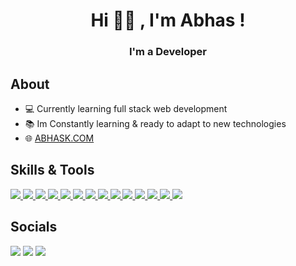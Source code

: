 <h1 align="center">Hi 👋🏼 , I'm Abhas !</h1>
<h3 align="center">I'm a Developer</h3>

## About

- 💻 Currently learning full stack web development
- 📚 Im Constantly learning & ready to adapt to new technologies
- 🌐 [ABHASK.COM](https:/abhask.com)


## Skills & Tools 
<p align="left">  
    <a href="https://www.linux.org/"> <img src="https://img.icons8.com/color/48/000000/linux--v1.png"/> </a>
    <a href="https://devdocs.io/html/"> <img src="https://img.icons8.com/color/48/000000/html-5.png"/> </a> 
    <a href="https://developer.mozilla.org/en-US/docs/Web/CSS"> <img src="https://img.icons8.com/color/48/000000/css3.png"/> </a> 
    <a href="https://sass-lang.com/"> <img src="https://img.icons8.com/color/48/000000/sass.png"/> </a>
    <a href="https://developer.mozilla.org/en-US/docs/Web/JavaScript"> <img src="https://img.icons8.com/color/48/000000/javascript.png"/> </a> 
    <a href="https://reactjs.org/"> <img src="https://img.icons8.com/office/40/000000/react.png"/> </a>
     <a href="https://nodejs.org/en/"> <img src="https://img.icons8.com/fluency/48/000000/node-js.png"/> </a>
    <a href="https://www.learn-c.org/"> <img src="https://img.icons8.com/color/48/000000/c-programming.png"/> </a>
    <a href="https://isocpp.org/"> <img src="https://img.icons8.com/color/48/000000/c-plus-plus-logo.png"/> </a>
    <a href="https://firebase.google.com/"> <img src="https://img.icons8.com/color/48/000000/firebase.png"/> </a>   
    <a href="https://git-scm.com/"> <img src="https://img.icons8.com/color/48/000000/git.png"/> </a> 
    <a href="https://figma.com/"> <img src="https://img.icons8.com/color/48/000000/figma.png"/> </a>
    <a href="https://code.visualstudio.com/"> <img src="https://img.icons8.com/color/48/000000/visual-studio-code-2019.png"/> </a>
    <a href="https://www.vim.org/"> <img src="https://img.icons8.com/external-tal-revivo-filled-tal-revivo/48/000000/external-vim-a-highly-configurable-text-editor-for-efficiently-creating-and-changing-any-kind-of-text-logo-filled-tal-revivo.png"/> </a>
    
</p>
  
 ## Socials 
<p align="left">
<a href = "https://abhask.com"><img src="https://img.icons8.com/color/48/000000/domain.png"/></a>
<a href = "https://www.linkedin.com/in/abhas-khanal-2aa2881b2/"> <img src="https://img.icons8.com/fluent/48/000000/linkedin.png"/></a>
<a href = "https://www.instagram.com/abhas.purple"><img src="https://img.icons8.com/fluent/48/000000/instagram-new.png"/></a>
</p>




